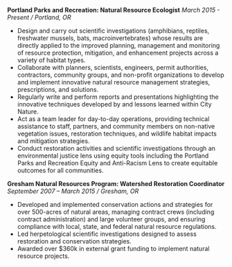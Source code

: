 **Portland Parks and Recreation: Natural Resource Ecologist**
*March 2015 - Present / Portland, OR*

- Design and carry out scientific investigations (amphibians, reptiles, freshwater mussels, bats, macroinvertebrates) whose results are directly applied to the improved planning, management and monitoring of resource protection, mitigation, and enhancement projects across a variety of habitat types.
- Collaborate with planners, scientists, engineers, permit authorities, contractors, community groups, and non-profit organizations to develop and implement innovative natural resource management strategies, prescriptions, and solutions.
- Regularly write and perform reports and presentations highlighting the innovative techniques developed by and lessons learned within City Nature.
- Act as a team leader for day-to-day operations, providing technical assistance to staff, partners, and community members on non-native vegetation issues, restoration techniques, and wildlife habitat impacts and mitigation strategies.
- Conduct restoration activities and scientific investigations through an environmental justice lens using equity tools including the Portland Parks and Recreation Equity and Anti-Racism Lens to create equitable outcomes for all communities.

**Gresham Natural Resources Program: Watershed Restoration Coordinator**
*September 2007 – March 2015 / Gresham, OR*

- Developed and implemented conservation actions and strategies for over 500-acres of natural areas, managing contract crews (including contract administration) and large volunteer groups, and ensuring compliance with local, state, and federal natural resource regulations.
- Led herpetological scientific investigations designed to assess restoration and conservation strategies.
- Awarded over $360k in external grant funding to implement natural resource projects.
